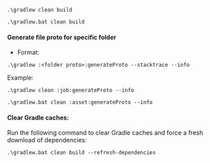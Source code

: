 ```
.\gradlew clean build
```

```
.\gradlew.bat clean build
```

#### Generate file proto for specific folder

- Format:

```
.\gradlew :<folder proto>:generateProto --stacktrace --info
```

Example:

```
.\gradlew clean :job:generateProto --info

.\gradlew.bat clean :asset:generateProto --info

```

#### Clear Gradle caches:
Run the following command to clear Gradle caches and force a fresh download of dependencies:
```
.\gradlew.bat clean build --refresh-dependencies
```
